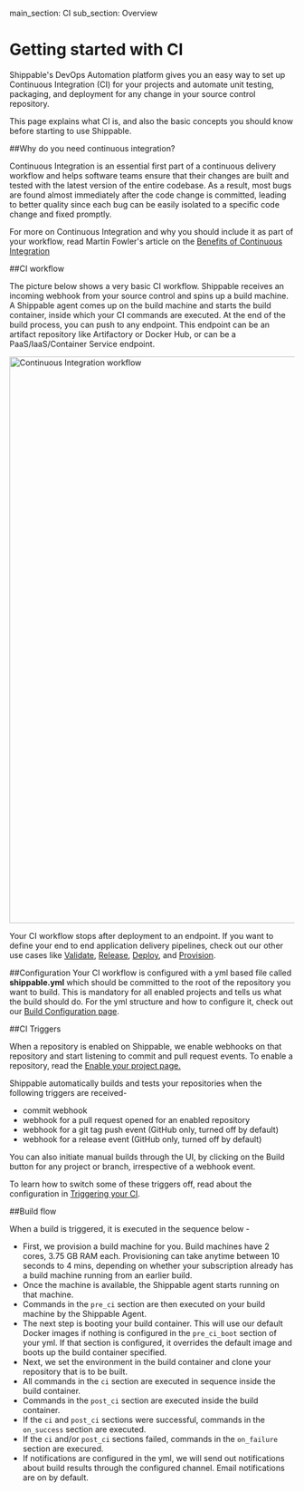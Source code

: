 main_section: CI
sub_section: Overview
# Getting started with CI

Shippable's DevOps Automation platform gives you an easy way to set up Continuous Integration (CI) for your projects and automate unit testing, packaging, and deployment for any change in your source control repository.

This page explains what CI is, and also the basic concepts you should know before starting to use Shippable.

##Why do you need continuous integration?

Continuous Integration is an essential first part of a continuous delivery workflow and helps software teams ensure that their changes are built and tested with the latest version of the entire codebase. As a result, most bugs are found almost immediately after the code change is committed, leading to better quality since each bug can be easily isolated to a specific code change and fixed promptly.   

For more on Continuous Integration and why you should include it as part of your workflow, read Martin Fowler's article on the [Benefits of Continuous Integration](http://martinfowler.com/articles/continuousIntegration.html#BenefitsOfContinuousIntegration)

<a name="ciWorkflow"></a>
##CI workflow

The picture below shows a very basic CI workflow. Shippable receives an incoming webhook from your source control and spins up a build machine. A Shippable agent comes up on the build machine and starts the build container, inside which your CI commands are executed. At the end of the build process, you can push to any endpoint. This endpoint can be an artifact repository like Artifactory or Docker Hub, or can be a PaaS/IaaS/Container Service endpoint.

<img src="../../images/ci/ciWorkflow.png" alt="Continuous Integration workflow" style="width:1000px;"/>

Your CI workflow stops after deployment to an endpoint. If you want to define your end to end application delivery pipelines, check out our other use cases like [Validate](../validate/devops-validate/), [Release](../release/devops-release-management/), [Deploy](../deploy/why-deploy/), and [Provision](../provision/why-infrastructure-provisioning/).

##Configuration
Your CI workflow is configured with a yml based file called **shippable.yml** which should be committed to the root of the repository you want to build. This is mandatory for all enabled projects and tells us what the build should do. For the yml structure and how to configure it, check out our [Build Configuration page](yml-structure/).

##CI Triggers

When a repository is enabled on Shippable, we enable webhooks on that repository and start listening to commit and pull request events. To enable a repository, read the [Enable your project page.](enable-project/)

Shippable automatically builds and tests your repositories when the following triggers are received-

*  commit webhook
*  webhook for a pull request opened for an enabled repository
*  webhook for a git tag push event (GitHub only, turned off by default)
*  webhook for a release event (GitHub only, turned off by default)

You can also initiate manual builds through the UI, by clicking on the Build button for any project or branch, irrespective of a webhook event.

To learn how to switch some of these triggers off, read about the configuration in [Triggering your CI](trigger-job/).

##Build flow

When a build is triggered, it is executed in the sequence below -

-  First, we provision a build machine for you. Build machines have 2 cores, 3.75 GB RAM each. Provisioning can take anytime between 10 seconds to 4 mins, depending on whether your subscription already has a build machine running from an earlier build.
-  Once the machine is available, the Shippable agent starts running on that machine.
-  Commands in the `pre_ci` section are then executed on your build machine by the Shippable Agent.
-  The next step is booting your build container. This will use our default Docker images if nothing is configured in the `pre_ci_boot` section of your yml. If that section is configured, it overrides the default image and boots up the build container specified.
-  Next, we set the environment in the build container and clone your repository that is to be built.
-  All commands in the `ci` section are executed in sequence inside the build container.
-  Commands in the `post_ci` section are executed inside the build container.
-  If the `ci` and `post_ci` sections were successful, commands in the `on_success` section are executed.
-  If the `ci` and/or `post_ci` sections failed, commands in the `on_failure` section are execured.
-  If notifications are configured in the yml, we will send out notifications about build results through the configured channel. Email notifications are on by default.
